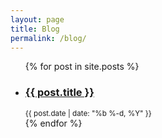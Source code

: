 ```yaml
---
layout: page
title: Blog
permalink: /blog/
---
```


<ul class="post-list">
  {% for post in site.posts %}
    <li>
      <h3>
        <a href="{{ post.url | relative_url }}">
          {{ post.title }}
        </a>
      </h3>
      <small>{{ post.date | date: "%b %-d, %Y" }}</small>
    </li>
  {% endfor %}
</ul>
